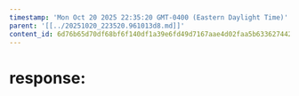 ```yaml
---
timestamp: 'Mon Oct 20 2025 22:35:20 GMT-0400 (Eastern Daylight Time)'
parent: '[[../20251020_223520.961013d8.md]]'
content_id: 6d76b65d70df68bf6f140df1a39e6fd49d7167aae4d02faa5b63362744266256
---
```


# response:

